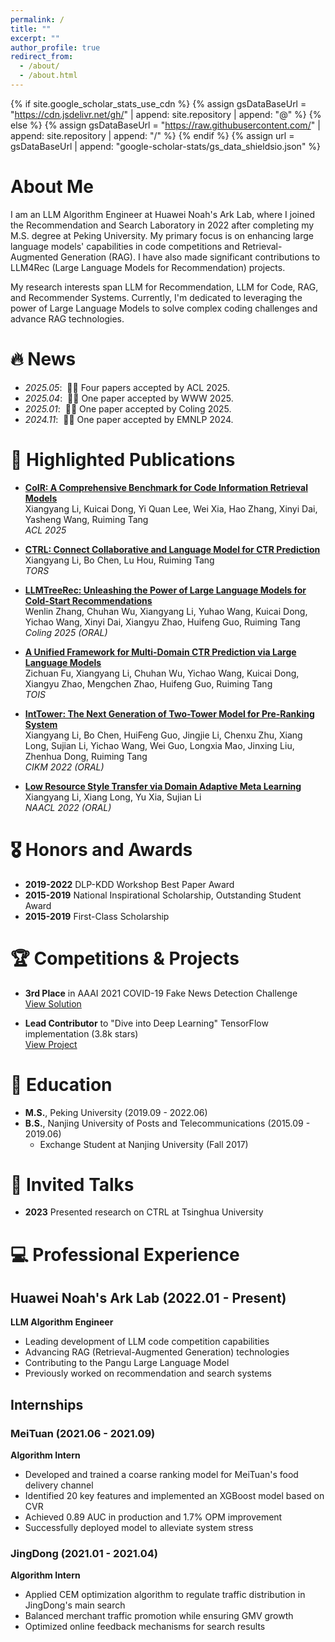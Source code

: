 ```yaml
---
permalink: /
title: ""
excerpt: ""
author_profile: true
redirect_from: 
  - /about/
  - /about.html
---
```


{% if site.google_scholar_stats_use_cdn %}
{% assign gsDataBaseUrl = "https://cdn.jsdelivr.net/gh/" | append: site.repository | append: "@" %}
{% else %}
{% assign gsDataBaseUrl = "https://raw.githubusercontent.com/" | append: site.repository | append: "/" %}
{% endif %}
{% assign url = gsDataBaseUrl | append: "google-scholar-stats/gs_data_shieldsio.json" %}

<span class='anchor' id='about-me'></span>

# About Me

I am an LLM Algorithm Engineer at Huawei Noah's Ark Lab, where I joined the Recommendation and Search Laboratory in 2022 after completing my M.S. degree at Peking University. My primary focus is on enhancing large language models' capabilities in code competitions and Retrieval-Augmented Generation (RAG). I have also made significant contributions to LLM4Rec (Large Language Models for Recommendation) projects.

My research interests span LLM for Recommendation, LLM for Code, RAG, and Recommender Systems. Currently, I'm dedicated to leveraging the power of Large Language Models to solve complex coding challenges and advance RAG technologies.

# 🔥 News
- *2025.05*: &nbsp;🎉🎉 Four papers accepted by ACL 2025.
- *2025.04*: &nbsp;🎉🎉 One paper accepted by WWW 2025.
- *2025.01*: &nbsp;🎉🎉 One paper accepted by Coling 2025.
- *2024.11*: &nbsp;🎉🎉 One paper accepted by EMNLP 2024.

# 📝 Highlighted Publications 

- **[CoIR: A Comprehensive Benchmark for Code Information Retrieval Models](https://arxiv.org/abs/2407.02883)**  
  Xiangyang Li, Kuicai Dong, Yi Quan Lee, Wei Xia, Hao Zhang, Xinyi Dai, Yasheng Wang, Ruiming Tang  
  *ACL 2025*

- **[CTRL: Connect Collaborative and Language Model for CTR Prediction](https://dl.acm.org/doi/abs/10.1145/3713080)**  
  Xiangyang Li, Bo Chen, Lu Hou, Ruiming Tang  
  *TORS*

- **[LLMTreeRec: Unleashing the Power of Large Language Models for Cold-Start Recommendations](https://arxiv.org/abs/2404.00702)**  
  Wenlin Zhang, Chuhan Wu, Xiangyang Li, Yuhao Wang, Kuicai Dong, Yichao Wang, Xinyi Dai, Xiangyu Zhao, Huifeng Guo, Ruiming Tang  
  *Coling 2025 (ORAL)*

- **[A Unified Framework for Multi-Domain CTR Prediction via Large Language Models](https://dl.acm.org/doi/abs/10.1145/3698878)**  
  Zichuan Fu, Xiangyang Li, Chuhan Wu, Yichao Wang, Kuicai Dong, Xiangyu Zhao, Mengchen Zhao, Huifeng Guo, Ruiming Tang  
  *TOIS*

- **[IntTower: The Next Generation of Two-Tower Model for Pre-Ranking System](https://arxiv.org/abs/2210.09890)**  
  Xiangyang Li, Bo Chen, HuiFeng Guo, Jingjie Li, Chenxu Zhu, Xiang Long, Sujian Li, Yichao Wang, Wei Guo, Longxia Mao, Jinxing Liu, Zhenhua Dong, Ruiming Tang  
  *CIKM 2022 (ORAL)*

- **[Low Resource Style Transfer via Domain Adaptive Meta Learning](https://arxiv.org/abs/2205.12475)**  
  Xiangyang Li, Xiang Long, Yu Xia, Sujian Li  
  *NAACL 2022 (ORAL)*

# 🎖 Honors and Awards 
- **2019-2022** DLP-KDD Workshop Best Paper Award
- **2015-2019** National Inspirational Scholarship, Outstanding Student Award
- **2015-2019** First-Class Scholarship

# 🏆 Competitions & Projects

- **3rd Place** in AAAI 2021 COVID-19 Fake News Detection Challenge  
  [View Solution](https://github.com/archersama/3rd-solution-COVID19-Fake-News-Detection-in-English)

- **Lead Contributor** to "Dive into Deep Learning" TensorFlow implementation (3.8k stars)  
  [View Project](https://github.com/TrickyGo/Dive-into-DL-TensorFlow2.0)

# 📖 Education
- **M.S.**, Peking University (2019.09 - 2022.06)
- **B.S.**, Nanjing University of Posts and Telecommunications (2015.09 - 2019.06)
  - Exchange Student at Nanjing University (Fall 2017)

# 💬 Invited Talks
- **2023** Presented research on CTRL at Tsinghua University

# 💻 Professional Experience

## Huawei Noah's Ark Lab (2022.01 - Present)
**LLM Algorithm Engineer**
- Leading development of LLM code competition capabilities
- Advancing RAG (Retrieval-Augmented Generation) technologies
- Contributing to the Pangu Large Language Model
- Previously worked on recommendation and search systems

## Internships

### MeiTuan (2021.06 - 2021.09)
**Algorithm Intern**
- Developed and trained a coarse ranking model for MeiTuan's food delivery channel
- Identified 20 key features and implemented an XGBoost model based on CVR
- Achieved 0.89 AUC in production and 1.7% OPM improvement
- Successfully deployed model to alleviate system stress

### JingDong (2021.01 - 2021.04)
**Algorithm Intern**
- Applied CEM optimization algorithm to regulate traffic distribution in JingDong's main search
- Balanced merchant traffic promotion while ensuring GMV growth
- Optimized online feedback mechanisms for search results

